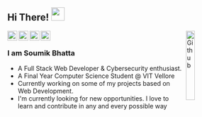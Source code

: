 ## Hi There! <img src="https://c.tenor.com/6_-osAtLuHUAAAAi/wave-cute.gif" width="30px"></h2>
<img width="20%" align="right" alt="Github" src="https://github.githubassets.com/images/mona-loading-default.gif" />

<a href="https://twitter.com/soumik_1712">
  <img align="left" alt="Soumik's Twitter" width="22px" src="https://cdn.jsdelivr.net/npm/simple-icons@v3/icons/twitter.svg" />
</a>
<a href="https://www.linkedin.com/in/soumikbhatta/">
  <img align="left" alt="Soumik's Linkdein" width="22px" src="https://cdn.jsdelivr.net/npm/simple-icons@v3/icons/linkedin.svg" />
</a>
<a href="https://github.com/Soumikbhatta">
  <img align="left" alt="Soumik's Github" width="22px" src="https://cdn.jsdelivr.net/npm/simple-icons@v3/icons/github.svg" />
</a>
<a href="https://www.facebook.com/soumik.bhatta.9">
  <img align="left" alt="Soumik's Facebook" width="22px" src="https://cdn.jsdelivr.net/npm/simple-icons@3.13.0/icons/facebook.svg" />
</a>

<br>

### I am Soumik Bhatta
- A Full Stack Web Developer & Cybersecurity enthusiast.
- A Final Year Computer Science Student @ VIT Vellore 
- Currently working on some of my projects based on Web Development.
- I'm currently looking for new opportunities. I love to learn and contribute in any and every possible way
